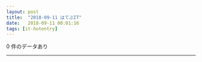 ```yaml
---
layout: post
title:  "2018-09-11 はてぶIT"
date:   2018-09-11 00:01:16
tags: [it-hotentry]
---
```

0 件のデータあり

<hr>
